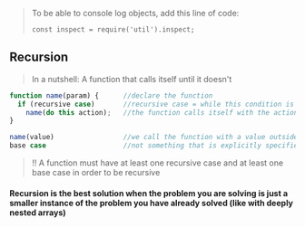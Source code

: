 > To be able to console log objects, add this line of code:
>
> `const inspect = require('util').inspect;`

## Recursion

> In a nutshell: A function that calls itself until it doesn't

```javascript
function name(param) {      //declare the function
  if (recursive case)       //recursive case = while this condition is true, the function will keep calling itself
    name(do this action);   //the function calls itself with the action to perform
}

name(value)                 //we call the function with a value outside of itself
base case                   //not something that is explicitly specified, the function will stop executing when it reaches this
```
> !! A function must have at least one recursive case and at least one base case in order to be recursive

#### Recursion is the best solution when the problem you are solving is just a smaller instance of the problem you have already solved (like with deeply nested arrays)